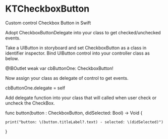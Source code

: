 # KTCheckboxButton
Custom control Checkbox Button in Swift


Adopt CheckboxButtonDelegate into your class to get checked/unchecked events.
 

Take a UIButton in storyboard and set CheckboxButton as a class in identifier inspector. Bind UIButton control into your controller class as below.

@IBOutlet weak var cbButtonOne: CheckboxButton!
 

Now assign your class as delegate of control to get events.

cbButtonOne.delegate = self
 

Add delegate function into your class that will called when user check or uncheck the CheckBox.
 
func button(button : CheckboxButton, didSelected: Bool) -> Void { 

    print("button: \(button.titleLabel?.text) - selected: \(didSelected)")
    
}

